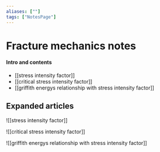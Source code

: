 ```yaml
---
aliases: [""]
tags: ["NotesPage"]
---
```


# Fracture mechanics notes

#### Intro and contents
- [[stress intensity factor]]
- [[critical stress intensity factor]]
- [[griffith energys relationship with stress intensity factor]]



## Expanded articles

![[stress intensity factor]]

![[critical stress intensity factor]]

![[griffith energys relationship with stress intensity factor]]
